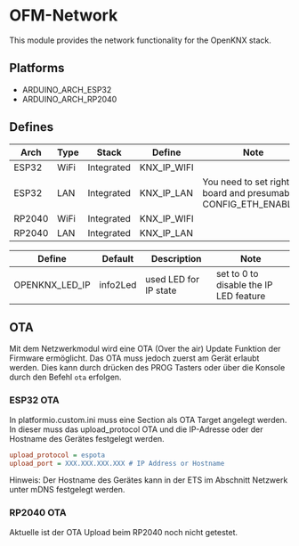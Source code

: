 # OFM-Network

This module provides the network functionality for the OpenKNX stack.

## Platforms

* ARDUINO_ARCH_ESP32
* ARDUINO_ARCH_RP2040

## Defines

| Arch   | Type | Stack      | Define      | Note                                                          |
| ------ | ---- | ---------- | ----------- | ------------------------------------------------------------- |
| ESP32  | WiFi | Integrated | KNX_IP_WIFI |                                                               |
| ESP32  | LAN  | Integrated | KNX_IP_LAN  | You need to set right board and presumably CONFIG_ETH_ENABLED |
| RP2040 | WiFi | Integrated | KNX_IP_WIFI |                                                               |
| RP2040 | LAN  | Integrated | KNX_IP_LAN  |                                                               |

| Define         | Default  | Description           | Note                                    |
|----------------|----------|-----------------------|-----------------------------------------|
| OPENKNX_LED_IP | info2Led | used LED for IP state | set to 0 to disable the IP LED feature  |  

## OTA

Mit dem Netzwerkmodul wird eine OTA (Over the air) Update Funktion der Firmware ermöglicht.
Das OTA muss jedoch zuerst am Gerät erlaubt werden.
Dies kann durch drücken des PROG Tasters oder über die Konsole durch den Befehl `ota` erfolgen.

### ESP32 OTA

In platformio.custom.ini muss eine Section als OTA Target angelegt werden.
In dieser muss das upload_protocol OTA und die IP-Adresse oder der Hostname des Gerätes festgelegt werden.

```ini
upload_protocol = espota
upload_port = XXX.XXX.XXX.XXX # IP Address or Hostname
```

Hinweis: Der Hostname des Gerätes kann in der ETS im Abschnitt Netzwerk unter mDNS festgelegt werden.

### RP2040 OTA

Aktuelle ist der OTA Upload beim RP2040 noch nicht getestet.